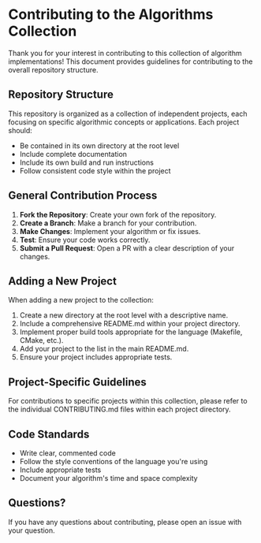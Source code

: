 # Contributing to the Algorithms Collection

Thank you for your interest in contributing to this collection of algorithm implementations! This document provides guidelines for contributing to the overall repository structure.

## Repository Structure

This repository is organized as a collection of independent projects, each focusing on specific algorithmic concepts or applications. Each project should:

- Be contained in its own directory at the root level
- Include complete documentation
- Include its own build and run instructions
- Follow consistent code style within the project

## General Contribution Process

1. **Fork the Repository**: Create your own fork of the repository.
2. **Create a Branch**: Make a branch for your contribution.
3. **Make Changes**: Implement your algorithm or fix issues.
4. **Test**: Ensure your code works correctly.
5. **Submit a Pull Request**: Open a PR with a clear description of your changes.

## Adding a New Project

When adding a new project to the collection:

1. Create a new directory at the root level with a descriptive name.
2. Include a comprehensive README.md within your project directory.
3. Implement proper build tools appropriate for the language (Makefile, CMake, etc.).
4. Add your project to the list in the main README.md.
5. Ensure your project includes appropriate tests.

## Project-Specific Guidelines

For contributions to specific projects within this collection, please refer to the individual CONTRIBUTING.md files within each project directory.

## Code Standards

- Write clear, commented code
- Follow the style conventions of the language you're using
- Include appropriate tests
- Document your algorithm's time and space complexity

## Questions?

If you have any questions about contributing, please open an issue with your question. 